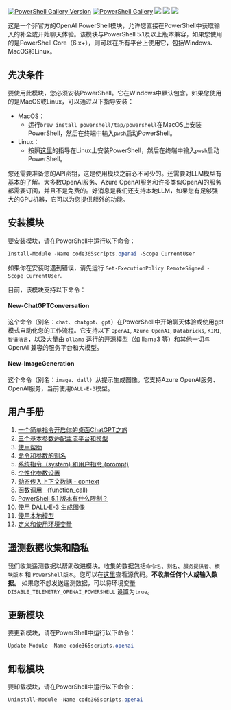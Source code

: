 [![PowerShell Gallery Version](https://img.shields.io/powershellgallery/v/code365scripts.openai?label=code365scripts.openai)](https://www.powershellgallery.com/packages/code365scripts.openai) [![PowerShell Gallery](https://img.shields.io/powershellgallery/dt/code365scripts.openai)](https://www.powershellgallery.com/packages/code365scripts.openai) [![](https://img.shields.io/badge/change-logs-blue)](CHANGELOG.md) [![](https://img.shields.io/badge/lang-English-blue)](README.md) [![](https://img.shields.io/badge/用户手册-中文-blue)](https://github.com/chenxizhang/openai-powershell/discussions/categories/use-cases-%E7%AE%80%E4%BD%93%E4%B8%AD%E6%96%87)

这是一个非官方的OpenAI PowerShell模块，允许您直接在PowerShell中获取输入的补全或开始聊天体验。该模块与PowerShell 5.1及以上版本兼容，如果您使用的是PowerShell Core（6.x+），则可以在所有平台上使用它，包括Windows、MacOS和Linux。

## 先决条件

要使用此模块，您必须安装PowerShell。它在Windows中默认包含。如果您使用的是MacOS或Linux，可以通过以下指导安装：

- MacOS：
  - 运行`brew install powershell/tap/powershell`在MacOS上安装PowerShell，然后在终端中输入`pwsh`启动PowerShell。
- Linux：
  - 按照[这里](https://learn.microsoft.com/en-us/powershell/scripting/install/installing-powershell-on-linux?view=powershell-7.3)的指导在Linux上安装PowerShell，然后在终端中输入`pwsh`启动PowerShell。

您还需要准备您的API密钥，这是使用模块之前必不可少的。还需要对LLM模型有基本的了解。大多数OpenAI服务、Azure OpenAI服务和许多类似OpenAI的服务都需要订阅，并且不是免费的。好消息是我们还支持本地LLM，如果您有足够强大的GPU机器，它可以为您提供额外的功能。

## 安装模块

要安装模块，请在PowerShell中运行以下命令：

```powershell
Install-Module -Name code365scripts.openai -Scope CurrentUser
```
如果你在安装时遇到错误，请先运行 `Set-ExecutionPolicy RemoteSigned -Scope CurrentUser`.

目前，该模块支持以下命令：
#### New-ChatGPTConversation
这个命令（别名：`chat`、`chatgpt`、`gpt`）在PowerShell中开始聊天体验或使用gpt模式自动化您的工作流程。它支持以下 `OpenAI`, `Azure OpenAI`, `Databricks`, `KIMI`, `智谱清言`，以及大量由 `ollama` 运行的开源模型（如 llama3 等）和其他一切与 OpenAI 兼容的服务平台和大模型。

#### New-ImageGeneration
这个命令（别名：`image`、`dall`）从提示生成图像。它支持Azure OpenAI服务、OpenAI服务，当前使用`DALL-E-3`模型。

## 用户手册 

1. [一个简单指令开启你的桌面ChatGPT之旅](https://github.com/chenxizhang/openai-powershell/discussions/180)
2. [三个基本参数适配主流平台和模型](https://github.com/chenxizhang/openai-powershell/discussions/181)
3. [使用帮助](https://github.com/chenxizhang/openai-powershell/discussions/183)
4. [命令和参数的别名](https://github.com/chenxizhang/openai-powershell/discussions/182)
5. [系统指令（system) 和用户指令 (prompt)](https://github.com/chenxizhang/openai-powershell/discussions/186)
6. [个性化参数设置](https://github.com/chenxizhang/openai-powershell/discussions/185)
7. [动态传入上下文数据 - context](https://github.com/chenxizhang/openai-powershell/discussions/187)
8. [函数调用 （function_call)](https://github.com/chenxizhang/openai-powershell/discussions/189)
9. [PowerShell 5.1 版本有什么限制？](https://github.com/chenxizhang/openai-powershell/discussions/179)
10. [使用 DALL-E-3 生成图像](https://github.com/chenxizhang/openai-powershell/discussions/190)
11. [使用本地模型](https://github.com/chenxizhang/openai-powershell/discussions/191)
12. [定义和使用环境变量](https://github.com/chenxizhang/openai-powershell/discussions/197)

## 遥测数据收集和隐私

我们收集遥测数据以帮助改进模块。收集的数据包括`命令名`、`别名`、`服务提供者`、`模块版本` 和 `PowerShell版本`。您可以在[这里](https://github.com/chenxizhang/openai-powershell/blob/master/code365scripts.openai/Private/Submit-Telemetry.ps1)查看源代码。**不收集任何个人或输入数据。** 如果您不想发送遥测数据，可以将环境变量 `DISABLE_TELEMETRY_OPENAI_POWERSHELL` 设置为`true`。

## 更新模块

要更新模块，请在PowerShell中运行以下命令：

```powershell
Update-Module -Name code365scripts.openai
```

## 卸载模块

要卸载模块，请在PowerShell中运行以下命令：

```powershell
Uninstall-Module -Name code365scripts.openai
```
